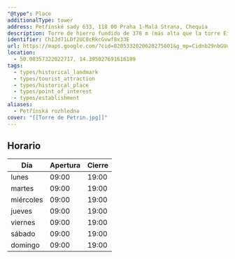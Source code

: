 ```yaml
---
"@type": Place
additionalType: tower
address: Petřínské sady 633, 118 00 Praha 1-Malá Strana, Chequia
description: Torre de hierro fundido de 378 m (más alta que la torre Eiffel) erigida en 1892, con un mirador con vistas.
identifier: ChIJd71LDf2UC0cRkcGvwf8x33E
url: https://maps.google.com/?cid=8205332020628275601&g_mp=Cidnb29nbGUubWFwcy5wbGFjZXMudjEuUGxhY2VzLlNlYXJjaFRleHQQABgEIAA
location:
  - 50.08357322022717, 14.395027691616189
tags:
  - types/historical_landmark
  - types/tourist_attraction
  - types/historical_place
  - types/point_of_interest
  - types/establishment
aliases:
  - Petřínská rozhledna
cover: "[[Torre de Petrin.jpg]]"
---
```


## Horario

| Día  | Apertura  | Cierre  |
|---|---|---|
| lunes | 09:00 | 19:00 |
| martes | 09:00 | 19:00 |
| miércoles | 09:00 | 19:00 |
| jueves | 09:00 | 19:00 |
| viernes | 09:00 | 19:00 |
| sábado | 09:00 | 19:00 |
| domingo | 09:00 | 19:00 |